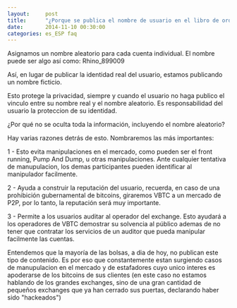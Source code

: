 ```yaml
---
layout:     post
title:      "¿Porque se publica el nombre de usuario en el libro de ordenes?"
date:       2014-11-10 00:30:00
categories: es_ESP faq
---
```



Asignamos un nombre aleatorio para cada cuenta individual. El nombre puede ser algo así como: Rhino_899009

Así, en lugar de publicar la identidad real del usuario, estamos publicando un nombre ficticio.

Esto protege la privacidad, siempre y cuando el usuario no haga publico el vinculo entre su nombre real y el nombre aleatorio. Es responsabilidad del usuario la proteccion de su identidad.

¿Por qué no se oculta toda la información, incluyendo el nombre aleatorio?

Hay varias razones detrás de esto. Nombraremos las más importantes:

1 - Esto evita manipulaciones en el mercado, como pueden ser el front running, Pump And Dump, u otras manipulaciones. Ante cualquier tentativa de manupulacion, los demas participantes pueden identificar al manipulador facilmente.

2 - Ayuda a construir la reputación del usuario, recuerda, en caso de una prohibición gubernamental de bitcoins, giraremos VBTC a un mercado de P2P, por lo tanto, la reputación será muy importante.

3 - Permite a los usuarios auditar al operador del exchange. Esto ayudará a los operadores de VBTC demostrar su solvencia al público ademas de no tener que contratar los servicios de un auditor que pueda manipular facilmente las cuentas.

Entendemos que la mayoría de las bolsas, a dia de hoy, no publican este tipo de contenido. Es por eso que constantemente estan surgiendo casos de manupulacion en el mercado y de estafadores cuyo unico interes es apoderarse de los bitcoins de sus clientes (en este caso no estamos hablando de los grandes exchanges, sino de una gran cantidad de pequeños exchanges que ya han cerrado sus puertas, declarando haber sido "hackeados")